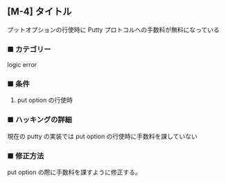 ## [M-4] タイトル

プットオプションの行使時に Putty プロトコルへの手数料が無料になっている

### ■ カテゴリー

logic error

### ■ 条件

1. put option の行使時

### ■ ハッキングの詳細

現在の putty の実装では put option の行使時に手数料を課していない

### ■ 修正方法

put option の際に手数料を課すように修正する。
